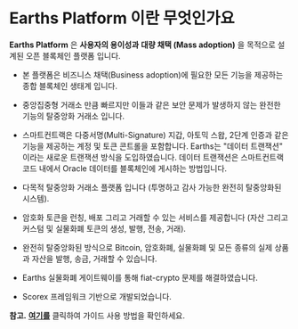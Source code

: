# Earths Platform 이란 무엇인가요

**Earths Platform** 은 **사용자의 용이성과** **대량 채택 (Mass adoption)** 을 목적으로 설계된 오픈 블록체인 플랫폼 입니다.

* 본 플랫폼은 비즈니스 채택\(Business adoption\)에 필요한 모든 기능을 제공하는 종합 블록체인 생태계 입니다.
* 중앙집중형 거래소 만큼 빠르지만 이들과 같은 보안 문제가 발생하지 않는 완전한 기능의 탈중앙화 거래소 입니다.
* 스마트컨트랙은 다중서명\(Multi-Signature\) 지갑, 아토믹 스왑, 2단계 인증과 같은 기능을 제공하는 계정 및 토큰 콘트롤을 포함합니다. Earths는 "데이터 트랜잭션" 이라는 새로운 트랜잭션 방식을 도입하였습니다. 데이터 트랜잭션은 스마트컨트랙 코드 내에서 Oracle 데이터를 블록체인에 게시하는 방법입니다.

* 다목적 탈중앙화 거래소 플랫폼 입니다 \(투명하고 감사 가능한 완전히 탈중앙화된 시스템\).
* 암호화 토큰을 런칭, 배포 그리고 거래할 수 있는 서비스를 제공합니다 \(자산 그리고 커스텀 및 실물화폐 토큰의 생성, 발행, 전송, 거래\).
* 완전히 탈중앙화된 방식으로 Bitcoin, 암호화폐, 실물화폐 및 모든 종류의 실제 상품과 자산을 발행, 송금, 거래할 수 있습니다.
* Earths 실물화폐 게이트웨이를 통해 fiat-crypto 문제를 해결하였습니다.
* Scorex 프레임워크 기반으로 개발되었습니다.

**참고.** [**여기를**](/overview/how-to-use-this-guide.md) 클릭하여 가이드 사용 방법을 확인하세요.
